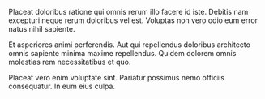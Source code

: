 Placeat doloribus ratione qui omnis rerum illo facere id iste. Debitis nam excepturi neque rerum doloribus vel est. Voluptas non vero odio eum error natus nihil sapiente.
 Et asperiores animi perferendis. Aut qui repellendus doloribus architecto omnis sapiente minima maxime repellendus. Quidem dolorem omnis molestias rem necessitatibus et quo.
 Placeat vero enim voluptate sint. Pariatur possimus nemo officiis consequatur. In eum eius culpa.